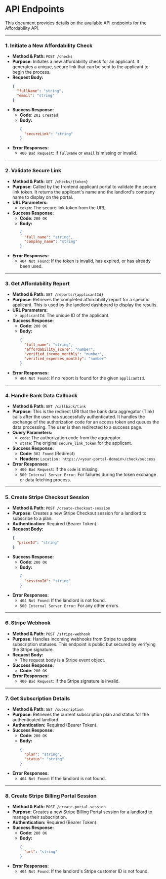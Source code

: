 # API Endpoints

This document provides details on the available API endpoints for the Affordability API.

---

### 1. Initiate a New Affordability Check

-   **Method & Path:** `POST /checks`
-   **Purpose:** Initiates a new affordability check for an applicant. It generates a unique, secure link that can be sent to the applicant to begin the process.
-   **Request Body:**
    ```json
    {
      "fullName": "string",
      "email": "string"
    }
    ```
-   **Success Response:**
    -   **Code:** `201 Created`
    -   **Body:**
        ```json
        {
          "secureLink": "string"
        }
        ```
-   **Error Responses:**
    -   `400 Bad Request`: If `fullName` or `email` is missing or invalid.

---

### 2. Validate Secure Link

-   **Method & Path:** `GET /checks/{token}`
-   **Purpose:** Called by the frontend applicant portal to validate the secure link token. It returns the applicant's name and the landlord's company name to display on the portal.
-   **URL Parameters:**
    -   `token`: The secure link token from the URL.
-   **Success Response:**
    -   **Code:** `200 OK`
    -   **Body:**
        ```json
        {
          "full_name": "string",
          "company_name": "string"
        }
        ```
-   **Error Responses:**
    -   `404 Not Found`: If the token is invalid, has expired, or has already been used.

---

### 3. Get Affordability Report

-   **Method & Path:** `GET /reports/{applicantId}`
-   **Purpose:** Retrieves the completed affordability report for a specific applicant. This is used by the landlord dashboard to display the results.
-   **URL Parameters:**
    -   `applicantId`: The unique ID of the applicant.
-   **Success Response:**
    -   **Code:** `200 OK`
    -   **Body:**
        ```json
        {
          "full_name": "string",
          "affordability_score": "number",
          "verified_income_monthly": "number",
          "verified_expenses_monthly": "number"
        }
        ```
-   **Error Responses:**
    -   `404 Not Found`: If no report is found for the given `applicantId`.

---

### 4. Handle Bank Data Callback

-   **Method & Path:** `GET /callback/tink`
-   **Purpose:** This is the redirect URI that the bank data aggregator (Tink) calls after the user has successfully authenticated. It handles the exchange of the authorization code for an access token and queues the data processing. The user is then redirected to a success page.
-   **Query Parameters:**
    -   `code`: The authorization code from the aggregator.
    -   `state`: The original `secure_link_token` for the applicant.
-   **Success Response:**
    -   **Code:** `302 Found` (Redirect)
    -   **Headers:** `Location: https://<your-portal-domain>/check/success`
-   **Error Responses:**
    -   `400 Bad Request`: If the `code` is missing.
    -   `500 Internal Server Error`: For failures during the token exchange or data fetching process.

---

### 5. Create Stripe Checkout Session

-   **Method & Path:** `POST /create-checkout-session`
-   **Purpose:** Creates a new Stripe Checkout session for a landlord to subscribe to a plan.
-   **Authentication:** Required (Bearer Token).
-   **Request Body:**
    ```json
    {
      "priceId": "string"
    }
    ```
-   **Success Response:**
    -   **Code:** `200 OK`
    -   **Body:**
        ```json
        {
          "sessionId": "string"
        }
        ```
-   **Error Responses:**
    -   `404 Not Found`: If the landlord is not found.
    -   `500 Internal Server Error`: For any other errors.

---

### 6. Stripe Webhook

-   **Method & Path:** `POST /stripe-webhook`
-   **Purpose:** Handles incoming webhooks from Stripe to update subscription statuses. This endpoint is public but secured by verifying the Stripe signature.
-   **Request Body:**
    -   The request body is a Stripe event object.
-   **Success Response:**
    -   **Code:** `200 OK`
-   **Error Responses:**
    -   `400 Bad Request`: If the Stripe signature is invalid.

---

### 7. Get Subscription Details

-   **Method & Path:** `GET /subscription`
-   **Purpose:** Retrieves the current subscription plan and status for the authenticated landlord.
-   **Authentication:** Required (Bearer Token).
-   **Success Response:**
    -   **Code:** `200 OK`
    -   **Body:**
        ```json
        {
          "plan": "string",
          "status": "string"
        }
        ```
-   **Error Responses:**
    -   `404 Not Found`: If the landlord is not found.

---

### 8. Create Stripe Billing Portal Session

-   **Method & Path:** `POST /create-portal-session`
-   **Purpose:** Creates a new Stripe Billing Portal session for a landlord to manage their subscription.
-   **Authentication:** Required (Bearer Token).
-   **Success Response:**
    -   **Code:** `200 OK`
    -   **Body:**
        ```json
        {
          "url": "string"
        }
        ```
-   **Error Responses:**
    -   `404 Not Found`: If the landlord's Stripe customer ID is not found.
